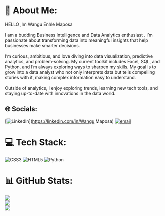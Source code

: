 # 💫 About Me:
HELLO ,Im Wangu Enhle Maposa <br><br>I am  a budding Business Intelligence and Data Analytics enthusiast . I’m passionate about transforming data into meaningful insights that help businesses make smarter decisions.<br><br>I’m curious, ambitious, and love diving into data visualization, predictive analytics, and problem-solving. My current toolkit includes Excel, SQL, and Python, and I’m always exploring ways to sharpen my skills. My goal is to grow into a data analyst who not only interprets data but tells compelling stories with it, making complex information easy to understand.<br><br>Outside of analytics, I enjoy exploring trends, learning new tech tools, and staying up-to-date with innovations in the data world.


## 🌐 Socials:
[![LinkedIn](https://img.shields.io/badge/LinkedIn-%230077B5.svg?logo=linkedin&logoColor=white)](https://linkedin.com/in/Wangu Maposa) [![email](https://img.shields.io/badge/Email-D14836?logo=gmail&logoColor=white)](mailto:wanguenhle@gmail.com) 

# 💻 Tech Stack:
![CSS3](https://img.shields.io/badge/css3-%231572B6.svg?style=for-the-badge&logo=css3&logoColor=white) ![HTML5](https://img.shields.io/badge/html5-%23E34F26.svg?style=for-the-badge&logo=html5&logoColor=white) ![Python](https://img.shields.io/badge/python-3670A0?style=for-the-badge&logo=python&logoColor=ffdd54)
# 📊 GitHub Stats:
![](https://github-readme-stats.vercel.app/api?username=enhlemaps&theme=dark&hide_border=false&include_all_commits=false&count_private=false)<br/>
![](https://nirzak-streak-stats.vercel.app/?user=enhlemaps&theme=dark&hide_border=false)<br/>
![](https://github-readme-stats.vercel.app/api/top-langs/?username=enhlemaps&theme=dark&hide_border=false&include_all_commits=false&count_private=false&layout=compact)

<!-- Proudly created with GPRM ( https://gprm.itsvg.in ) -->
